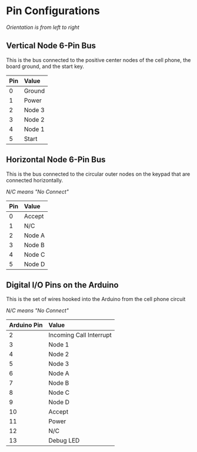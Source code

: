 # Pin Configurations #

_Orientation is from left to right_

## Vertical Node 6-Pin Bus ##

This is the bus connected to the positive center nodes of the cell phone, the board ground, and the start key.

| Pin | Value  |
|:----|:-------|
| 0   | Ground |
| 1   | Power  |
| 2   | Node 3 |
| 3   | Node 2 |
| 4   | Node 1 |
| 5   | Start  |


## Horizontal Node 6-Pin Bus ##

This is the bus connected to the circular outer nodes on the keypad that are connected horizontally.

_N/C means "No Connect"_

| Pin | Value  |
|:----|:-------|
| 0   | Accept |
| 1   | N/C    |
| 2   | Node A |
| 3   | Node B |
| 4   | Node C |
| 5   | Node D |

## Digital I/O Pins on the Arduino ##

This is the set of wires hooked into the Arduino from the cell phone circuit

_N/C means "No Connect"_

| Arduino Pin | Value                   |
|:------------|:------------------------|
| 2           | Incoming Call Interrupt |
| 3           | Node 1                  |
| 4           | Node 2                  |
| 5           | Node 3                  |
| 6           | Node A                  |
| 7           | Node B                  |
| 8           | Node C                  |
| 9           | Node D                  |
| 10          | Accept                  |
| 11          | Power                   |
| 12          | N/C                     |
| 13          | Debug LED               |
